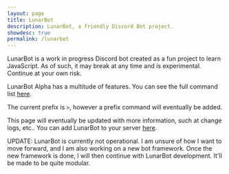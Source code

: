 ```yaml
---
layout: page
title: LunarBot
description: LunarBot, a friendly Discord Bot project.
showdesc: true
permalink: /lunarbot
---
```


LunarBot is a work in progress Discord bot created as a fun project to learn JavaScript. As of such, it may break at any time and is experimental. Continue at your own risk.

LunarBot Alpha has a multitude of features. You can see the full command list [here](/lunarbot/commands).

The current prefix is `>`, however a prefix command will eventually be added.


This page will eventually be updated with more information, such at change logs, etc..
You can add LunarBot to your server [here](/lunarbot/invite).

UPDATE: LunarBot is currently not operational. I am unsure of how I want to move forward, and I am also working on a new bot framework. Once the new framework is done, I will then continue with LunarBot development. It'll be made to be quite modular.
